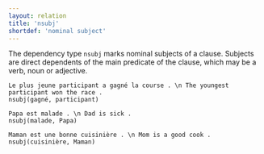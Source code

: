 ```yaml
---
layout: relation
title: 'nsubj'
shortdef: 'nominal subject'
---
```


The dependency type `nsubj` marks nominal subjects of a clause. Subjects are direct dependents of the main predicate of the clause, which may be a verb, noun or adjective.

~~~ sdparse
Le plus jeune participant a gagné la course . \n The youngest participant won the race .
nsubj(gagné, participant)
~~~

~~~ sdparse
Papa est malade . \n Dad is sick .
nsubj(malade, Papa)
~~~

~~~ sdparse
Maman est une bonne cuisinière . \n Mom is a good cook .
nsubj(cuisinière, Maman)
~~~
